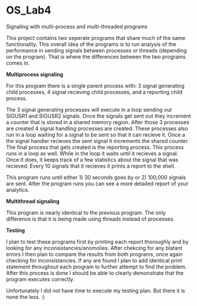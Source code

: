 # OS_Lab4

Signaling with multi-process and multi-threaded programs


This project contains two seperate programs that share much of the same functionality. This overall idea of the programs is to run analysis of the performance in sending signals between processes or threads (depending on the program). That is where the differences between the two programs comes in. 


**Multiprocess signaling**


For this program there is a single parent process with: 3 signal generating child processes, 4 signal recieving child processes, and a reporting child process. 


The 3 signal generating processes will execute in a loop sending out SIGUSR1 and SIGUSR2 signals. Once the signals get sent out they increment a counter that is stored in a shared memory region. After those 3 processes are created 4 signal handling processes are created. These processes also run in a loop waiting for a signal to be sent so that it can recieve it. Once a the signal handler recieves the sent signal it increments the shared counter. The final process that gets created is the reporting process. This process runs in a loop as well. While in the loop it waits until it recieves a signal. Once it does, it keeps track of a few statistics about the signal that was recieved. Every 10 signals that it recieves it prints a report to the shell. 


This program runs until either 1) 30 seconds goes by or 2) 100,000 signals are sent. After the program runs you can see a more detailed report of your analytics. 


**Multithread signaling**

This program is nearly identical to the previous program. The only difference is that it is being made using threads instead of processes.


**Testing**


I plan to test these programs first by printing each report thoroughly and by looking for any inconsistancies/anomolies. After chekcing for any blatant errors I then plan to compare the results from both programs, once again checking for inconsistancies. If any are found I plan to add identical print statement throughout each program to further attempt to find the problem. After this process is done I should be able to clearly demonstrate that the program executes correctly. 


Unfortunately I did not have time to execute my testing plan. But there it is none the less. :)
